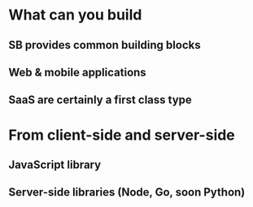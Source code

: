 # What can you build

## SB provides common building blocks
## Web & mobile applications
## SaaS are certainly a first class type

# From client-side and server-side

## JavaScript library
## Server-side libraries (Node, Go, soon Python)